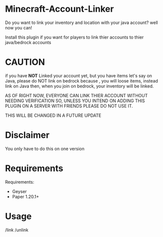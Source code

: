 # Minecraft-Account-Linker

Do you want to link your inventory and location with your java account? well now you can!

Install this plugin if you want for players to link thier accounts to thier java/bedrock accounts

# CAUTION 
if you have **NOT** Linked your account yet, but you have items let's say on Java, please do NOT link on bedrock because , you will loose items, instead link on Java then, when you join on bedrock, your inventory will be linked.

AS OF RIGHT NOW, EVERYONE CAN LINK THIER ACCOUNT WITHOUT NEEDING VERIFICATION SO, UNLESS YOU INTEND ON ADDING THIS PLUGIN ON A SERVER WITH FRIENDS PLEASE DO NOT USE IT. 

THIS WILL BE CHANGED IN A FUTURE UPDATE
# Disclaimer

You only have to do this on one version

# Requirements
Requirements:
- Geyser
- Paper 1.20.1+


# Usage
/link <JavaUsername> <BedrockUsername>
/unlink <JavaUsername> <BedrockUsername>

